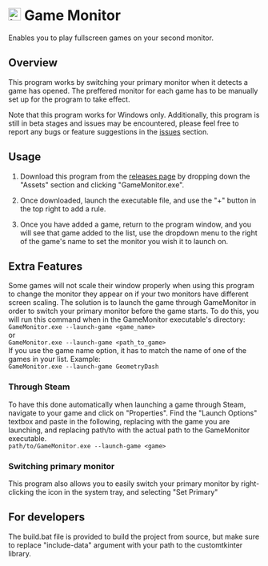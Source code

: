 # <img src="icon.ico" alt="icon" width="25"> Game Monitor 

Enables you to play fullscreen games on your second monitor.

## Overview
This program works by switching your primary monitor when it detects a game has opened. The preffered monitor for each game has to be manually set up for the program to take effect. 

Note that this program works for Windows only. Additionally, this program is still in beta stages and issues may be encountered, please feel free to report any bugs or feature suggestions in the [issues](https://www.github.com/supercam19/GameMonitor/issues) section.

## Usage
1. Download this program from the [releases page](https://www.github.com/supercam19/GameMonitor/releases/latest) by dropping down the "Assets" section and clicking "GameMonitor.exe".

2. Once downloaded, launch the executable file, and use the "+" button in the top right to add a rule.

3. Once you have added a game, return to the program window, and you will see that game added to the list, use the dropdown menu to the right of the game's name to set the monitor you wish it to launch on.

## Extra Features
Some games will not scale their window properly when using this program to change the monitor they appear on if your two monitors have different screen scaling. The solution is to launch the game through GameMonitor in order to switch your primary monitor before the game starts. To do this, you will run this command when in the GameMonitor executable's directory:<br>
`GameMonitor.exe --launch-game <game_name>`<br>
or<br>
`GameMonitor.exe --launch-game <path_to_game>` <br>
If you use the game name option, it has to match the name of one of the games in your list. Example: <br>
`GameMonitor.exe --launch-game GeometryDash`

### Through Steam
To have this done automatically when launching a game through Steam, navigate to your game and click on "Properties". Find the "Launch Options" textbox and paste in the following, replacing <game> with the game you are launching, and replacing path/to with the actual path to the GameMonitor executable.<br>
`path/to/GameMonitor.exe --launch-game <game>`

### Switching primary monitor
This program also allows you to easily switch your primary monitor by right-clicking the icon in the system tray, and selecting "Set Primary"

## For developers
The build.bat file is provided to build the project from source, but make sure to replace "include-data" argument with your path to the customtkinter library.
